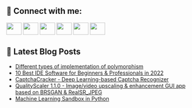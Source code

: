 ## 🔎 Connect with me:
[<img height="32" width="40" src="https://cdn.jsdelivr.net/npm/simple-icons@v5/icons/telegram.svg" />](https://t.me/bullbesh)
[<img height="32" width="40" src="https://cdn.jsdelivr.net/npm/simple-icons@v5/icons/vk.svg" />](https://vk.com/bullbesh)
[<img height="32" width="40" src="https://cdn.jsdelivr.net/npm/simple-icons@v5/icons/twitter.svg" />](https://twitter.com/bullbesh1)
[<img height="32" width="40" src="https://cdn.jsdelivr.net/npm/simple-icons@v5/icons/instagram.svg" />](https://www.instagram.com/bullbesh)
[<img height="32" width="40" src="https://cdn.jsdelivr.net/npm/simple-icons@v5/icons/reddit.svg" />](https://www.reddit.com/user/bullbesh)
[<img height="32" width="40" src="https://cdn.jsdelivr.net/npm/simple-icons@v5/icons/youtube.svg" />](https://www.youtube.com/channel/UCtfjRs6uzgq5mfm8S06WTcg)

## 📕 Latest Blog Posts
<!-- BLOG-POST-LIST:START -->
- [Different types of implementation of polymorphism](https://www.reddit.com/r/Python/comments/tvx5ee/different_types_of_implementation_of_polymorphism/)
- [10 Best IDE Software for Beginners &amp; Professionals in 2022](https://www.reddit.com/r/Python/comments/tvwwzj/10_best_ide_software_for_beginners_professionals/)
- [CaptchaCracker - Deep Learning-based Captcha Recognizer](https://www.reddit.com/r/Python/comments/tvwizf/captchacracker_deep_learningbased_captcha/)
- [QualityScaler 1.1.0 - Image/video upscaling &amp; enhancement GUI app based on BRSGAN &amp; RealSR_JPEG](https://www.reddit.com/r/Python/comments/tvwbu7/qualityscaler_110_imagevideo_upscaling/)
- [Machine Learning Sandbox in Python](https://www.reddit.com/r/Python/comments/tvw388/machine_learning_sandbox_in_python/)
<!-- BLOG-POST-LIST:END -->
